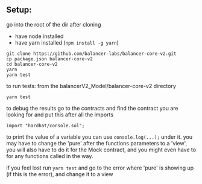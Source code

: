 ## Setup:


go into the root of the dir after cloning

- have node installed
-  have yarn installed (`npm install -g yarn`)

```
git clone https://github.com/balancer-labs/balancer-core-v2.git
cp package.json balancer-core-v2
cd balancer-core-v2
yarn
yarn test
```

to run tests:
from the balancerV2_Model/balancer-core-v2 directory

`yarn test`

to debug the results go to the contracts and find the contract you are looking for and put this after all the imports

`import "hardhat/console.sol";`

to print the value of a variable you can use `console.log(...);` under it. you may have to change the 'pure' after the functions parameters to a 'view', you will also have to do it for the Mock contract, and you might even have to for any functions called in the way.

if you feel lost run `yarn test` and go to the error where 'pure' is showing up (if this is the error), and change it to a view
